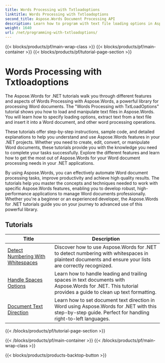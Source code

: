 ```yaml
---
title: Words Processing with Txtloadoptions
linktitle: Words Processing with Txtloadoptions
second_title: Aspose.Words Document Processing API
description: Learn how to program with text file loading options in Aspose.Words for .NET. Learn how to specify encoding, ignore unknown characters, handle line breaks, and more with step-by-step tutorials and sample code in C#.
weight: 1640
url: /net/programming-with-txtloadoptions/
---
```


{{< blocks/products/pf/main-wrap-class >}}
{{< blocks/products/pf/main-container >}}
{{< blocks/products/pf/tutorial-page-section >}}

# Words Processing with Txtloadoptions

The Aspose.Words for .NET tutorials walk you through different features and aspects of Words Processing with Aspose.Words, a powerful library for processing Word documents. The "Words Processing with TxtLoadOptions" tutorial shows you how to load and manipulate text files in Aspose.Words. You will learn how to specify loading options, extract text from a text file and insert it into a Word document, and other word processing operations.

These tutorials offer step-by-step instructions, sample code, and detailed explanations to help you understand and use Aspose.Words features in your .NET projects. Whether you need to create, edit, convert, or manipulate Word documents, these tutorials provide you with the knowledge you need to complete your tasks successfully. Explore the different features and learn how to get the most out of Aspose.Words for your Word document processing needs in your .NET applications.

By using Aspose.Words, you can effectively automate Word document processing tasks, improve productivity and achieve high quality results. The tutorials help you master the concepts and techniques needed to work with specific Aspose.Words features, enabling you to develop robust, high-performance applications to manage Word documents professionally. Whether you're a beginner or an experienced developer, the Aspose.Words for .NET tutorials guide you on your journey to advanced use of this powerful library.

 ## Tutorials
| Title | Description |
| --- | --- |
| [Detect Numbering With Whitespaces](./detect-numbering-with-whitespaces/) | Discover how to use Aspose.Words for .NET to detect numbering with whitespaces in plaintext documents and ensure your lists are correctly recognized. |
| [Handle Spaces Options](./handle-spaces-options/) | Learn how to handle leading and trailing spaces in text documents with Aspose.Words for .NET. This tutorial provides a guide to clean up text formatting. |
| [Document Text Direction](./document-text-direction/) | Learn how to set document text direction in Word using Aspose.Words for .NET with this step-by-step guide. Perfect for handling right-to-left languages. |

{{< /blocks/products/pf/tutorial-page-section >}}

{{< /blocks/products/pf/main-container >}}
{{< /blocks/products/pf/main-wrap-class >}}

{{< blocks/products/products-backtop-button >}}
